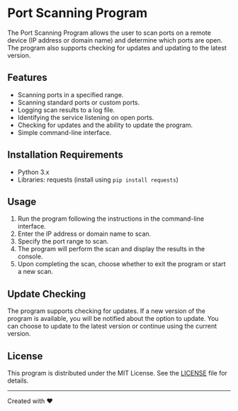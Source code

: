 # Port Scanning Program

The Port Scanning Program allows the user to scan ports on a remote device (IP address or domain name) and determine which ports are open. The program also supports checking for updates and updating to the latest version.

## Features

- Scanning ports in a specified range.
- Scanning standard ports or custom ports.
- Logging scan results to a log file.
- Identifying the service listening on open ports.
- Checking for updates and the ability to update the program.
- Simple command-line interface.

## Installation Requirements

- Python 3.x
- Libraries: requests (install using `pip install requests`)

## Usage

1. Run the program following the instructions in the command-line interface.
2. Enter the IP address or domain name to scan.
3. Specify the port range to scan.
4. The program will perform the scan and display the results in the console.
5. Upon completing the scan, choose whether to exit the program or start a new scan.

## Update Checking

The program supports checking for updates. If a new version of the program is available, you will be notified about the option to update. You can choose to update to the latest version or continue using the current version.

## License

This program is distributed under the MIT License. See the [LICENSE](LICENSE) file for details.

---

Created with ❤️
